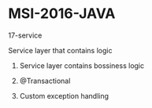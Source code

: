 # MSI-2016-JAVA

17-service

Service layer that contains logic

1. Service layer contains bossiness logic

2. @Transactional

3. Custom exception handling
